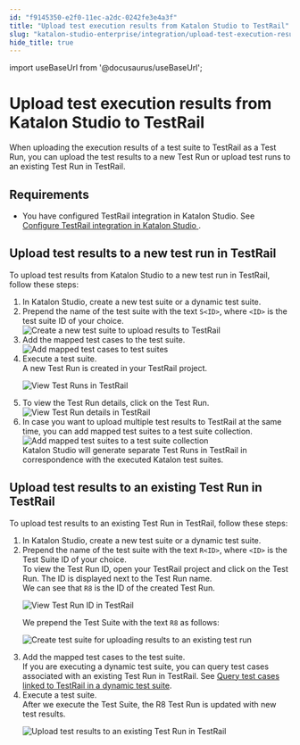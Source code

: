 ```yaml
---
id: "f9145350-e2f0-11ec-a2dc-0242fe3e4a3f"
title: "Upload test execution results from Katalon Studio to TestRail"
slug: "katalon-studio-enterprise/integration/upload-test-execution-results-from-katalon-studio-to-testrail"
hide_title: true
---
```

import useBaseUrl from '@docusaurus/useBaseUrl';


# <a id="id_7" class="anchor_top_offset"/><a id="ariaid-title1" class="anchor_top_offset"/>Upload test execution results from <span xmlns="http://www.w3.org/1999/xhtml" className="ph">Katalon Studio</span>  to TestRail

<p xmlns="http://www.w3.org/1999/xhtml" className="p">When uploading the execution results of a test suite to TestRail as a Test Run, you can upload the test results to a new Test Run or upload test runs to an existing Test Run in TestRail.</p> 

## Requirements

<div xmlns="http://www.w3.org/1999/xhtml" className="p"><ul className="ul"><li className="li"><p className="p">You have configured TestRail integration in <span className="ph">Katalon Studio</span>. See <a className="xref" href="/docs/katalon-studio-enterprise/integration/configure-testrail-integration-in-katalon-studio">Configure TestRail integration in <span className="ph">Katalon Studio</span> </a>.</p></li></ul></div>

## <a id="task-2450" class="anchor_top_offset"/>Upload test results to a new test run in TestRail

<section xmlns="http://www.w3.org/1999/xhtml" className="section context">To upload test results from <span className="ph">Katalon Studio</span> to a new test run in TestRail, follow these steps:</section> 
<ol xmlns="http://www.w3.org/1999/xhtml" className="ol steps"><li className="li step stepexpand"><span className="ph cmd">In <span className="ph">Katalon Studio</span>, create a new test suite or a dynamic test suite.</span></li><li className="li step stepexpand"><span className="ph cmd">Prepend the name of the test suite with the text <code className="ph codeph">S&lt;ID&gt;</code>, where <code className="ph codeph">&lt;ID&gt;</code> is the test suite ID of your choice.</span><div className="itemgroup stepxmp"><img className="image" src={useBaseUrl("/9a777160-0366-11ed-a2dc-0242fe3e4a3f.png")} alt="Create a new test suite to upload results to TestRail" /></div></li><li className="li step stepexpand"><span className="ph cmd">Add the mapped test cases to the test suite.</span><div className="itemgroup stepxmp"><img className="image" src={useBaseUrl("/c8b8b890-0366-11ed-a2dc-0242fe3e4a3f.png")} alt="Add mapped test cases to test suites" /></div></li><li className="li step stepexpand"><span className="ph cmd">Execute a test suite.</span><div className="itemgroup stepresult">A new Test Run is created in your TestRail project.<p className="p"><img className="image" src={useBaseUrl("/1b24e130-0367-11ed-a2dc-0242fe3e4a3f.png")} alt="View Test Runs in TestRail" /></p></div></li><li className="li step stepexpand"><span className="ph cmd">To view the Test Run details, click on the Test Run.</span><div className="itemgroup info"><img className="image" src={useBaseUrl("/1b1ddc50-0367-11ed-a2dc-0242fe3e4a3f.png")} alt="View Test Run details in TestRail" /></div></li><li className="li step stepexpand"><span className="ph cmd">In case you want to upload multiple test results to TestRail at the same time, you can add mapped test suites to a test suite collection.</span><div className="itemgroup stepxmp"><img className="image" src={useBaseUrl("/376182e0-03fd-11ed-a2dc-0242fe3e4a3f.png")} alt="Add mapped test suites to a test suite collection" /></div><div className="itemgroup stepresult"><span className="ph">Katalon Studio</span> will generate separate Test Runs in TestRail in correspondence with the executed Katalon test suites.</div></li></ol> 

## <a id="task-2450" class="anchor_top_offset"/>Upload  test results to an existing Test Run in TestRail

<section xmlns="http://www.w3.org/1999/xhtml" className="section context">To upload test results to  an existing Test Run in TestRail, follow these steps:</section> 
<ol xmlns="http://www.w3.org/1999/xhtml" className="ol steps"><li className="li step stepexpand"><span className="ph cmd">In <span className="ph">Katalon Studio</span>, create a new test suite or a dynamic test suite.</span></li><li className="li step stepexpand"><span className="ph cmd">Prepend the name of the test suite with the text <code className="ph codeph">R&lt;ID&gt;</code>, where <code className="ph codeph">&lt;ID&gt;</code> is the <span className="ph uicontrol">Test Suite ID</span> of your choice.</span><div className="itemgroup info">To view the <span className="ph uicontrol">Test Run ID</span>, open your TestRail project and click on the Test Run. The ID is displayed next to the Test Run name.</div><div className="itemgroup stepxmp">We can see that  <code className="ph codeph">R8</code> is the ID of the created Test Run.<p className="p"><img className="image" src={useBaseUrl("/099ab790-0368-11ed-a2dc-0242fe3e4a3f.png")} alt="View Test Run ID in TestRail" /></p><p className="p">We prepend the Test Suite with the text <code className="ph codeph">R8</code> as follows:</p><p className="p"><img className="image" src={useBaseUrl("/437e0d90-0368-11ed-a2dc-0242fe3e4a3f.png")} alt="Create test suite for uploading results to an existing test run" /></p></div></li><li className="li step stepexpand"><span className="ph cmd">Add the mapped test cases to the test suite.</span><div className="itemgroup info">If you are executing a dynamic test suite, you can query test cases associated with an existing Test Run in TestRail. See <a className="xref" href="/docs/katalon-studio-enterprise/integration/query-test-cases-linked-to-testrail-in-a-dynamic-test-suite">Query test cases linked to TestRail in a dynamic test suite</a>.</div></li><li className="li step stepexpand"><span className="ph cmd">Execute a test suite.</span><div className="itemgroup stepxmp">After we execute the Test Suite, the <span className="ph uicontrol">R8</span> Test Run is updated with new test results.<p className="p"><img className="image" src={useBaseUrl("/aa384550-0368-11ed-a2dc-0242fe3e4a3f.png")} alt="Upload test results to an existing Test Run in TestRail" /></p></div></li></ol> 

